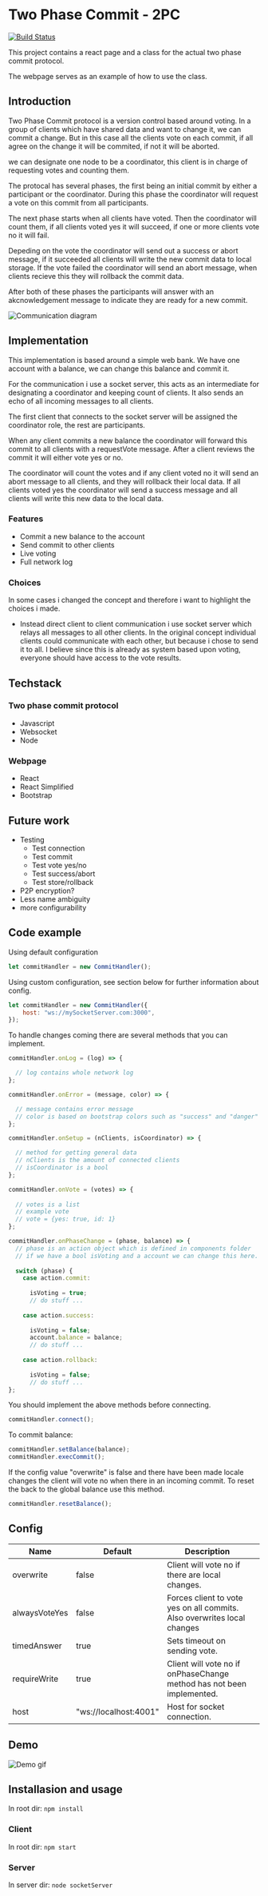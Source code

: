 # Two Phase Commit - 2PC

[![Build Status](https://travis-ci.com/JLMadsen/twoPhaseCommit.svg?token=wJdgix4kVLGxzJzesfZK&branch=master)](https://travis-ci.com/JLMadsen/twoPhaseCommit)

This project contains a react page and a class for the actual two phase commit protocol.

The webpage serves as an example of how to use the class.

## Introduction

Two Phase Commit protocol is a version control based around voting. In a group of clients which have shared data and want to change it, we can commit a change. But in this case all the clients vote on each commit, if all agree on the change it will be commited, if not it will be aborted. 

we can designate one node to be a coordinator, this client is in charge of requesting votes and counting them.

The protocal has several phases, the first being an initial commit by either a participant or the coordinator.
During this phase the coordinator will request a vote on this commit from all participants.

The next phase starts when all clients have voted. Then the coordinator will count them, if all clients voted yes it will succeed, if one or more clients vote no it will fail.

Depeding on the vote the coordinator will send out a success or abort message, if it succeeded all clients will write the new commit data to local storage. If the vote failed the coordinator will send an abort message, when clients recieve this they will rollback the commit data.

After both of these phases the participants will answer with an akcnowledgement message to indicate they are ready for a new commit.

![Communication diagram](https://i.imgur.com/0UsgsfH.png)

## Implementation

This implementation is based around a simple web bank. We have one account with a balance, we can change this balance and commit it.

For the communication i use a socket server, this acts as an intermediate for designating a coordinator and keeping count of clients. It also sends an echo of all incoming messages to all clients.

The first client that connects to the socket server will be assigned the coordinator role, the rest are participants.

When any client commits a new balance the coordinator will forward this commit to all clients with a requestVote message.
After a client reviews the commit it will either vote yes or no.

The coordinator will count the votes and if any client voted no it will send an abort message to all clients, and they will rollback their local data. If all clients voted yes the coordinator will send a success message and all clients will write this new data to the local data.

### Features

- Commit a new balance to the account
- Send commit to other clients
- Live voting
- Full network log

### Choices

In some cases i changed the concept and therefore i want to highlight the choices i made.

- Instead direct client to client communication i use socket server which relays all messages to all other clients. In the original concept individual clients could communicate with each other, but because i chose to send it to all. I believe since this is already as system based upon voting, everyone should have access to the vote results.

## Techstack

### Two phase commit protocol

- Javascript
- Websocket
- Node

### Webpage

- React
- React Simplified
- Bootstrap

## Future work

- Testing
  - Test connection
  - Test commit
  - Test vote yes/no
  - Test success/abort
  - Test store/rollback
- P2P encryption?
- Less name ambiguity
- more configurability

## Code example

Using default configuration
```js
let commitHandler = new CommitHandler();
```
Using custom configuration, see section below for further information about config.
```js
let commitHandler = new CommitHandler({
    host: "ws://mySocketServer.com:3000",
});
```

To handle changes coming there are several methods that you can implement.
```js
commitHandler.onLog = (log) => {

  // log contains whole network log
};

commitHandler.onError = (message, color) => {

  // message contains error message
  // color is based on bootstrap colors such as "success" and "danger"
};

commitHandler.onSetup = (nClients, isCoordinator) => {

  // method for getting general data
  // nClients is the amount of connected clients
  // isCoordinator is a bool
};

commitHandler.onVote = (votes) => {
  
  // votes is a list
  // example vote
  // vote = {yes: true, id: 1}
};

commitHandler.onPhaseChange = (phase, balance) => {
  // phase is an action object which is defined in components folder
  // if we have a bool isVoting and a account we can change this here.
  
  switch (phase) {
    case action.commit:
    
      isVoting = true;
      // do stuff ...
      
    case action.success:
   
      isVoting = false;
      account.balance = balance;
      // do stuff ...
      
    case action.rollback:
    
      isVoting = false;
      // do stuff ...
};
```
You should implement the above methods before connecting.
```js
commitHandler.connect();
```
To commit balance:
```js
commitHandler.setBalance(balance);
commitHandler.execCommit();
```
If the config value "overwrite" is false and there have been made locale changes the client will vote no when there in an incoming commit. To reset the back to the global balance use this method.
```js
commitHandler.resetBalance();
```

## Config

| Name         	| Default               	| Description                                                             	|   	|
|--------------	|-----------------------	|-------------------------------------------------------------------------	|---	|
| overwrite    	| false                 	| Client will vote no if there are local changes.                         	|   	|
| alwaysVoteYes   	| false                 	| Forces client to vote yes on all commits. Also overwrites local changes 	|   	|
| timedAnswer  	| true                  	| Sets timeout on sending vote.                                           	|   	|
| requireWrite 	| true                  	| Client will vote no if onPhaseChange method has not been implemented.   	|   	|
| host         	| "ws://localhost:4001" 	| Host for socket connection.                                             	|   	|

## Demo

![Demo gif](https://i.imgur.com/xoE2JTM.gif)

## Installasion and usage
In root dir: 
`npm install`

### Client
In root dir: 
`npm start`

### Server
In server dir:
`node socketServer`